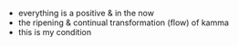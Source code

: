 - everything is a positive & in the now  
- the ripening & continual transformation (flow) of kamma  
- this is my condition